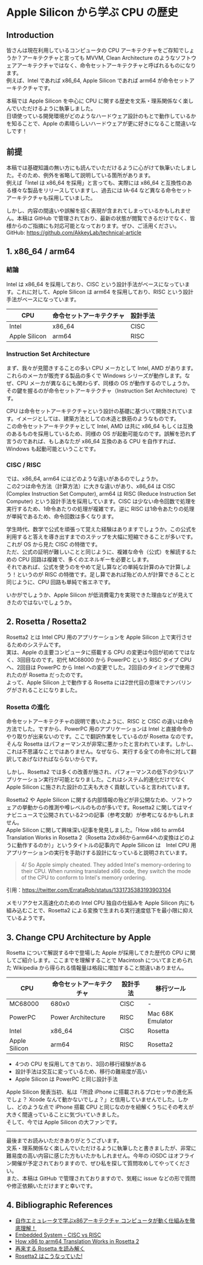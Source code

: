 # Apple Silicon から学ぶ CPU の歴史

## Introduction
皆さんは現在利用しているコンピュータの CPU アーキテクチャをご存知でしょうか？アーキテクチャと言っても MVVM, Clean Architecture のようなソフトウェアアーキテクチャではなく、命令セットアーキテクチャと呼ばれるものになります。  
例えば、Intel であれば x86_64, Apple Silicon であれば arm64 が命令セットアーキテクチャです。

本稿では Apple Silicon を中心に CPU に関する歴史を文系・理系関係なく楽しんでいただけるように執筆しました。  
日頃使っている開発環境がどのようなハードウェア設計のもとで動作しているかを知ることで、Apple の素晴らしいハードウェアが更に好きになること間違いなしです！

## 前提
本稿では基礎知識の無い方にも読んでいただけるように心がけて執筆いたしました。そのため、例外を省略して説明している箇所があります。  
例えば「Intel は x86_64 を採用」と言っても、実際には x86_64 と互換性のある様々な製品をリリースしていますし、過去には IA-64 など異なる命令セットアーキテクチャも採用していました。

しかし、内容の間違いや誤解を招く表現が含まれてしまっているかもしれません。本稿は GitHub で管理されており、最新の状態が閲覧できるだけでなく、皆様からのご指摘にも対応可能となっております。ぜひ、ご活用ください。  
GitHub: https://github.com/AkkeyLab/technical-article

## 1. x86_64 / arm64
### 結論
Intel は x86_64 を採用しており、CISC という設計手法がベースになっています。これに対して、Apple Silicon は arm64 を採用しており、RISC という設計手法がベースになっています。

|  CPU  |  命令セットアーキテクチャ  |  設計手法  |
| ---- | ---- | ---- |
|  Intel  |  x86_64  |  CISC  |
|  Apple Silicon  |  arm64  |  RISC  |

### Instruction Set Architecture
まず、我々が見聞きすることの多い CPU メーカとして Intel, AMD があります。これらのメーカが販売する製品の多くで Windows シリーズが動作します。なぜ、CPU メーカが異なるにも関わらず、同様の OS が動作するのでしょうか。その鍵を握るのが命令セットアーキテクチャ（Instruction Set Architecture）です。

CPU は命令セットアーキテクチャという設計の基礎に基づいて開発されています。イメージとしては、建築方法としての木造と鉄筋のようなものです。  
この命令セットアーキテクチャとして Intel, AMD は共に x86_64 もしくは互換のあるものを採用しているため、同様の OS が起動可能なのです。誤解を恐れず言うのであれば、もしあなたが x86_64 互換のある CPU を自作すれば、Windows も起動可能ということです。

### CISC / RISC
では、x86_64, arm64 にはどのような違いがあるのでしょうか。  
この2つは命令方法（計算方法）に大きな違いがあり、x86_64 は CISC (Complex Instruction Set Computer), arm64 は RISC (Reduce Instruction Set Computer) という設計手法を採用しています。CISC は少ない命令回数で処理を実行するため、1命令あたりの処理が複雑です。逆に RISC は1命令あたりの処理が単純であるため、命令回数は多くなります。

学生時代、数学で公式を頑張って覚えた経験はありますでしょうか。この公式を利用すると答えを導き出すまでのステップを大幅に短縮できることが多いです。これが OS から見た CISC の特徴です。  
ただ、公式の証明が難しいことと同じように、複雑な命令（公式）を解読するための CPU 回路は複雑で、多くのエネルギーを必要とします。  
それであれば、公式を使うのをやめて足し算などの単純な計算のみで計算しよう！というのが RISC の特徴です。足し算であれば殆どの人が計算できることと同じように、CPU 回路も単純で省エネです。  

いかがでしょうか、Apple Silicon が低消費電力を実現できた理由などが見えてきたのではないでしょうか。

## 2. Rosetta / Rosetta2
Rosetta2 とは Intel CPU 用のアプリケーションを Apple Silicon 上で実行させるためのシステムです。  
実は、Apple の主要コンピュータに搭載する CPU の変更は今回が初めてではなく、3回目なのです。初代 MC68000 から PowerPC という RISC タイプ CPU へ、2回目は PowerPC から Intel への変更でした。2回目のタイミングで使用されたのが Rosetta だったのです。  
よって、Apple Silicon 上で動作する Rosetta には2世代目の意味でナンバリングがされることになりました。

### Rosetta の進化   
命令セットアーキテクチャの説明で書いたように、RISC と CISC の違いは命令方法でした。ですから、PowerPC 用のアプリケーションは Intel と直接命令のやり取りが出来ないのです。ここで翻訳作業をしているのが Rosetta なのです。  
そんな Rosetta はパフォーマンスが非常に悪かったと言われています。しかし、これは不思議なことではありません。なぜなら、実行する全ての命令に対して翻訳してあげなければならないからです。

しかし、Rosetta2 では多くの改善が施され、パフォーマンスの低下の少ないアプリケーション実行が可能となりました。これはシステム的進化だけでなく Apple Silicon に施された設計の工夫も大きく貢献していると言われています。  

Rosetta2 や Apple Silicon に関する内部情報の殆どが非公開なため、ソフトウェアの挙動からの推測や噂レベルのものが多いです。Rosetta2 に関してはマイナビニュースで公開されている2つの記事（参考文献）が参考になるかもしれません。  
Apple Silicon に関して興味深い記事を発見しました。「How x86 to arm64 Translation Works in Rosetta 2（Rosetta 2のx86からarm64への変換はどのように動作するのか）」というタイトルの記事内で Apple Silicon は　Intel CPU 用アプリケーションの実行を手助けする設計になっていると説明されています。  
> 4/ So Apple simply cheated. They added Intel's memory-ordering to their CPU. When running translated x86 code, they switch the mode of the CPU to conform to Intel's memory ordering.

引用：https://twitter.com/ErrataRob/status/1331735383193903104

メモリアクセス高速化のための Intel CPU 独自の仕組みを Apple Silicon 内にも組み込むことで、Rosetta2 による変換で生まれる実行速度低下を最小限に抑えているようです。

## 3. Change CPU Architecture by Apple
Rosetta について解説する中で登場した Apple が採用してきた歴代の CPU に関してご紹介します。ここまでを理解することで Macintosh についてまとめられた Wikipedia から得られる情報量は格段に増加すること間違いありません。

|  CPU  |  命令セットアーキテクチャ  |  設計手法  |  移行ツール  |
| ---- | ---- | ---- | ---- |
|  MC68000  |  680x0 |  CISC  |  -  |
|  PowerPC  |  Power Architecture  |  RISC  |  Mac 68K Emulator |
|  Intel  |  x86_64  |  CISC  |  Rosetta  |
|  Apple Silicon  |  arm64  |  RISC  |  Rosetta2  |

- 4つの CPU を採用してきており、3回の移行経験がある
- 設計手法は交互に変っているため、移行の難易度が高い
- Apple Silicon は PowerPC と同じ設計手法

Apple Silicon 発表当初、私は「所詮 iPhone に搭載されるプロセッサの進化系でしょ？ Xcode なんて動かないでしょ？」と信用していませんでした。しかし、どのような点で iPhone 搭載 CPU と同じなのかを紐解くうちにその考えが大きく間違っていることに気づいていきました。  
そして、今では Apple Silicon の大ファンです。

---

最後までお読みいただきありがとうございます。  
文系・理系関係なく楽しんでいただけるように執筆したと書きましたが、非常に難易度の高い内容に感じた方もいたかもしれません。今年の iOSDC はオフライン開催が予定されておりますので、ぜひ私を探して質問攻めしてやってください。  
また、本稿は GitHub で管理されておりますので、気軽に issue などの形で質問や修正依頼いただけますと幸いです。

## 4. Bibliographic References
- [自作エミュレータで学ぶx86アーキテクチャ コンピュータが動く仕組みを徹底理解！](https://www.amazon.co.jp/dp/B0148FQNVC)
- [Embedded System  - CISC vs RISC](http://www.sharetechnote.com/html/EmbeddedSystem_CISC_RISC.html)
- [How x86 to arm64 Translation Works in Rosetta 2](https://www.infoq.com/news/2020/11/rosetta-2-translation/)
- [再来する Rosetta を読み解く](https://news.mynavi.jp/article/osxhack-267/)
- [Rosetta2 はこうなっていた!](https://news.mynavi.jp/article/osxhack-273/)

